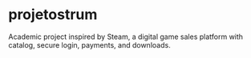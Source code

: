 # projetostrum
Academic project inspired by Steam, a digital game sales platform with catalog, secure login, payments, and downloads.
